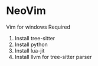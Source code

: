 # NeoVim
Vim for windows
Required
1. Install tree-sitter
2. Install python
3. Install lua-jit
4. Install llvm for tree-sitter parser
